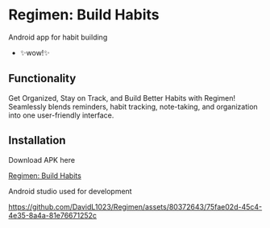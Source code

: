 # Regimen: Build Habits
Android app for habit building
- ✨wow!✨

## Functionality
Get Organized, Stay on Track, and Build Better Habits with Regimen!
Seamlessly blends reminders, habit tracking, note-taking, and organization into one user-friendly interface.

## Installation
Download APK here

[Regimen: Build Habits](https://drive.google.com/file/d/1Ud7rKavuo0MqXsRpzkYIM6vPWka9J-p2/view?usp=sharing)

Android studio used for development

https://github.com/DavidL1023/Regimen/assets/80372643/75fae02d-45c4-4e35-8a4a-81e76671252c

